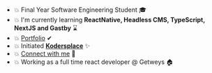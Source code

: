 - 💥 Final Year Software Engineering Student 🎓
- 💥 I'm currently learning **ReactNative, Headless CMS, TypeScript, NextJS and Gastby** ⌛
- 💥 [Portfolio](https://midhatahir.me/) ✔
- 💥 Initiated **[Kodersplace](https://www.facebook.com/kodersplace/)** ✨
- 💥 [Connect with me](https://linktr.ee/midhatahir) 🔗
- 💥 Working as a full time react developer @ Getweys 🏠
